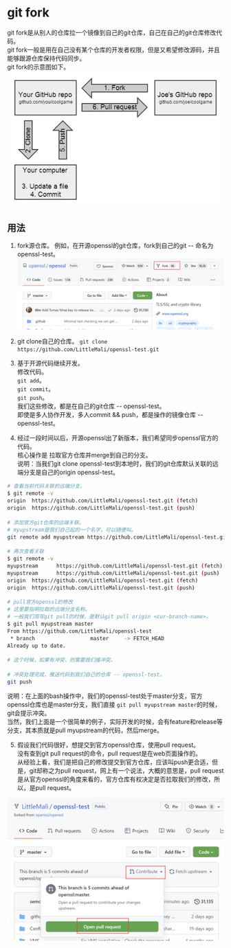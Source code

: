 # git fork

git fork是从别人的仓库拉一个镜像到自己的git仓库，自己在自己的git仓库修改代码。  
git fork一般是用在自己没有某个仓库的开发者权限，但是又希望修改源码，并且能够跟源仓库保持代码同步。  
git fork的示意图如下。
![20220424200124](https://raw.githubusercontent.com/LittleMali/docs/master/mdPics/20220424200124.png)

## 用法
1. fork源仓库。
  例如，在开源openssl的git仓库，fork到自己的git -- 命名为openssl-test。
![20220424200702](https://raw.githubusercontent.com/LittleMali/docs/master/mdPics/20220424200702.png)

2. git clone自己的仓库。
  `git clone https://github.com/LittleMali/openssl-test.git`

3. 基于开源代码继续开发。  
  修改代码。  
  `git add`。  
  `git commit`。  
  `git push`。   
  我们这些修改，都是在自己的git仓库 -- openssl-test。  
  即使是多人协作开发，多人commit && push，都是操作的镜像仓库 -- openssl-test。 

4. 经过一段时间以后，开源openssl出了新版本，我们希望同步openssl官方的代码。  
  核心操作是 拉取官方仓库并merge到自己的分支。  
  说明：当我们git clone openssl-test到本地时，我们的git仓库默认关联的远端分支是自己的origin openssl-test。
```bash
# 查看当前代码关联的远端分支。
$ git remote -v
origin  https://github.com/LittleMali/openssl-test.git (fetch)
origin  https://github.com/LittleMali/openssl-test.git (push)

# 添加官方git仓库的远端关联。
# myupstream是我们自己起的一个名字，可以随便叫。
git remote add myupstream https://github.com/LittleMali/openssl-test.git

# 再次查看关联
$ git remote -v
myupstream      https://github.com/LittleMali/openssl-test.git (fetch)
myupstream      https://github.com/LittleMali/openssl-test.git (push)
origin  https://github.com/LittleMali/openssl-test.git (fetch)
origin  https://github.com/LittleMali/openssl-test.git (push)

# pull官方openssl的修改
# 这里要指明拉取的远端分支名称。
# 一般我们简写git pull的时候，是默认git pull origin <cur-branch-name>。
$ git pull myupstream master
From https://github.com/LittleMali/openssl-test
 * branch                  master     -> FETCH_HEAD
Already up to date.

# 这个时候，如果有冲突，则需要我们接冲突。

# 冲突处理完成，推送代码到我们自己的仓库 -- openssl-test。
git push
```
  说明：在上面的bash操作中，我们的openssl-test处于master分支，官方openssl仓库也是master分支，我们直接 `git pull myupstream master`的时候，git会提示冲突。  
  当然，我们上面是一个很简单的例子，实际开发的时候，会有feature和release等分支，其本质就是pull myupstream的代码，然后merge。

5. 假设我们代码很好，想提交到官方openssl仓库，使用pull request。  
  没有查到git pull request的命令，pull request是在web页面操作的。  
  从经验上看，我们是把自己的修改提交到官方仓库，应该叫push更合适，但是，git却称之为pull request，网上有一个说法，大概的意思是，pull request是从官方openssl的角度来看的，官方仓库有权决定是否拉取我们的修改，所以，是pull request。

![20220424204223](https://raw.githubusercontent.com/LittleMali/docs/master/mdPics/20220424204223.png)
